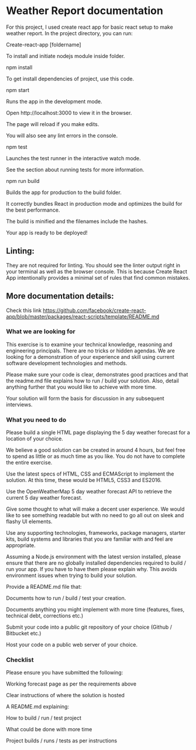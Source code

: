 <h1>Weather Report documentation</h1>

For this project, I used create react app for basic react setup to make weather report.
In the project directory, you can run:

Create-react-app [foldername]

To install and initiate nodejs module inside folder.

npm install

To get install dependencies  of project, use this code.

npm start

Runs the app in the development mode.

Open http://localhost:3000 to view it in the browser.

The page will reload if you make edits.

You will also see any lint errors in the console.

npm test

Launches the test runner in the interactive watch mode.

See the section about running tests for more information.

npm run build

Builds the app for production to the build folder.

It correctly bundles React in production mode and optimizes the build for the best performance.

The build is minified and the filenames include the hashes.

Your app is ready to be deployed!

<h2>Linting:</h2>

They are not required for linting. You should see the linter output right in your terminal as well as the browser console. This is because Create React App intentionally provides a minimal set of rules that find common mistakes.

<h2>More documentation details:</h2>

Check this link
https://github.com/facebook/create-react-app/blob/master/packages/react-scripts/template/README.md


<h3>What we are looking for</h3>

This exercise is to examine your technical knowledge, reasoning and engineering principals. There are no tricks or hidden agendas. We are looking for a demonstration of your experience and skill using current software development technologies and methods. 

Please make sure your code is clear, demonstrates good practices and that the readme.md file explains how to run / build your solution. Also, detail anything further that you would like to achieve with more time. 

Your solution will form the basis for discussion in any subsequent interviews.

<h3>What you need to do</h3>

Please build a single HTML page displaying the 5 day weather forecast for a location of your choice.

We believe a good solution can be created in around 4 hours, but feel free to spend as little or as much time as you like. You do not have to complete the entire exercise.

Use the latest specs of HTML, CSS and ECMAScript to implement the solution. At this time, these would be HTML5, CSS3 and ES2016.

Use the OpenWeatherMap 5 day weather forecast API to retrieve the current 5 day weather forecast.

Give some thought to what will make a decent user experience. We would like to see something readable but with no need to go all out on sleek and flashy UI elements.

Use any supporting technologies, frameworks, package managers, starter kits, build systems and libraries that you are familiar with and feel are appropriate.

Assuming a Node.js environment with the latest version installed, please ensure that there are no globally installed dependencies required to build / run your app. If you have to have them please explain why. This avoids environment issues when trying to build your solution.

Provide a README.md file that:

Documents how to run / build / test your creation.

Documents anything you might implement with more time (features, fixes, technical debt, corrections etc.)

Submit your code into a public git repository of your choice (Github / Bitbucket etc.)

Host your code on a public web server of your choice.

<h3>Checklist </h3>

Please ensure you have submitted the following:

Working forecast page as per the requirements above

Clear instructions of where the solution is hosted

A README.md explaining:

How to build / run / test project

What could be done with more time

Project builds / runs / tests as per instructions
